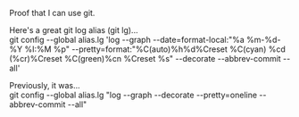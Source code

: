 Proof that I can use git.

Here's a great git log alias (git lg)...<br>
git config --global alias.lg 'log --graph --date=format-local:"%a %m-%d-%Y %I:%M %p" --pretty=format:"%C(auto)%h%d%Creset %C(cyan) %cd (%cr)%Creset %C(green)%cn %Creset %s" --decorate --abbrev-commit --all'

Previously, it was...<br>
git config --global alias.lg "log --graph --decorate --pretty=oneline --abbrev-commit --all"
